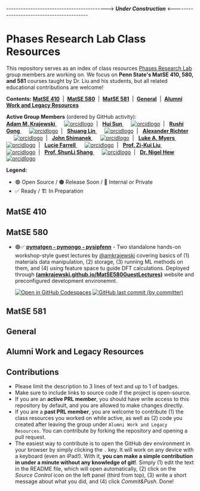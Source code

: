 ------------------------------------------> ***Under Construction*** <------------------------------------------

# Phases Research Lab Class Resources
This repository serves as an index of class resources [Phases Research Lab](https://phaseslab.org) group members are working on. We focus on **Penn State's MatSE 410, 580, and 581** courses taught by Dr. Liu and his students, but all related educational contributions are welcome!

**Contents:**
[**MatSE 410**](#matse-410) &nbsp;|&nbsp;  [**MatSE 580**](#matse-580)  &nbsp;|&nbsp;  [**MatSE 581**](#matse-581)  &nbsp;|&nbsp;  [**General**](#general)  &nbsp;|&nbsp;  [**Alumni Work and Legacy Resources**](#alumni-work-and-legacy-resources)

**Active Group Members** (ordered by GitHub activity):   
[**Adam M. Krajewski** <img src="https://raw.githubusercontent.com/FortAwesome/Font-Awesome/6.x/svgs/brands/github.svg" width="16" height="16">](https://github.com/amkrajewski) [![orcidlogo](https://info.orcid.org/wp-content/uploads/2019/11/orcid_16x16.png)](https://orcid.org/0000-0002-2266-0099)&nbsp; | &nbsp;
[**Hui Sun** <img src="https://raw.githubusercontent.com/FortAwesome/Font-Awesome/6.x/svgs/brands/github.svg" width="16" height="16">](https://github.com/HUISUN24) [![orcidlogo](https://info.orcid.org/wp-content/uploads/2019/11/orcid_16x16.png)](https://orcid.org/<0009-0000-3667-2165>)&nbsp; | &nbsp;
[**Rushi Gong** <img src="https://raw.githubusercontent.com/FortAwesome/Font-Awesome/6.x/svgs/brands/github.svg" width="16" height="16">](https://github.com/RushiGong) [![orcidlogo](https://info.orcid.org/wp-content/uploads/2019/11/orcid_16x16.png)](https://orcid.org/0009-0004-0543-581X)&nbsp; | &nbsp;
[**Shuang Lin** <img src="https://raw.githubusercontent.com/FortAwesome/Font-Awesome/6.x/svgs/brands/github.svg" width="16" height="16">](https://github.com/ShuangLin212) [![orcidlogo](https://info.orcid.org/wp-content/uploads/2019/11/orcid_16x16.png)](https://orcid.org/<0009-0001-4154-4819>)&nbsp; | &nbsp;
[**Alexander Richter** <img src="https://raw.githubusercontent.com/FortAwesome/Font-Awesome/6.x/svgs/brands/github.svg" width="16" height="16">](https://github.com/amr8004) [![orcidlogo](https://info.orcid.org/wp-content/uploads/2019/11/orcid_16x16.png)](https://orcid.org/0000-0003-1253-1071)&nbsp; | &nbsp;
[**John Shimanek** <img src="https://raw.githubusercontent.com/FortAwesome/Font-Awesome/6.x/svgs/brands/github.svg" width="16" height="16">](https://github.com/shimanek) [![orcidlogo](https://info.orcid.org/wp-content/uploads/2019/11/orcid_16x16.png)](https://orcid.org/0000-0002-2775-8466)&nbsp; | &nbsp;
[**Luke A. Myers** <img src="https://raw.githubusercontent.com/FortAwesome/Font-Awesome/6.x/svgs/brands/github.svg" width="16" height="16">](https://github.com/lukeamyers) [![orcidlogo](https://info.orcid.org/wp-content/uploads/2019/11/orcid_16x16.png)](https://orcid.org/0009-0003-0823-0871)&nbsp; | &nbsp;
[**Lucie Farrell** <img src="https://raw.githubusercontent.com/FortAwesome/Font-Awesome/6.x/svgs/brands/github.svg" width="16" height="16">](https://github.com/lucie-farrell) [![orcidlogo](https://info.orcid.org/wp-content/uploads/2019/11/orcid_16x16.png)](https://orcid.org/0009-0001-6950-937X)&nbsp; | &nbsp;
[**Prof. Zi-Kui Liu** <img src="https://raw.githubusercontent.com/FortAwesome/Font-Awesome/6.x/svgs/brands/github.svg" width="16" height="16">](https://github.com/zikuiliu) [![orcidlogo](https://info.orcid.org/wp-content/uploads/2019/11/orcid_16x16.png)](https://orcid.org/0000-0003-3346-3696)&nbsp; | &nbsp;
[**Prof. ShunLi Shang** <img src="https://raw.githubusercontent.com/FortAwesome/Font-Awesome/6.x/svgs/brands/github.svg" width="16" height="16">](https://github.com/shunlishang) [![orcidlogo](https://info.orcid.org/wp-content/uploads/2019/11/orcid_16x16.png)](https://orcid.org/0000-0002-6524-8897)&nbsp; | &nbsp;
[**Dr. Nigel Hew**<img src="https://raw.githubusercontent.com/FortAwesome/Font-Awesome/6.x/svgs/brands/github.svg" width="16" height="16">](https://github.com/nhew1994) [![orcidlogo](https://info.orcid.org/wp-content/uploads/2019/11/orcid_16x16.png)](https://orcid.org/0000-0003-1374-4589)


**Legend:**
- 🟢 Open Source / 🟠 Release Soon / 🔴 Internal or Private
- ✅ Ready / 🏗 In Preparation

## MatSE 410


## MatSE 580 

- 🟢✅ [**pymatgen - pymongo - pysipfenn**](https://github.com/amkrajewski/MatSE580GuestLectures) - Two standalone hands-on workshop-style guest lectures by [@amkrajewski](https://github.com/amkrajewski) covering basics of (1) materials data manipulation, (2) storage, (3) running ML methods on them, and (4) using feature space tu guide DFT calculations. Deployed through [**(amkrajewski.github.io/MatSE580GuestLectures)**](https://amkrajewski.github.io/MatSE580GuestLectures/) website and preconfigured development environemnt.
  
  [![Open in GitHub Codespaces](https://github.com/codespaces/badge.svg)](https://codespaces.new/amkrajewski/MatSE580GuestLectures?quickstart=1)
  [![GitHub last commit (by committer)](https://img.shields.io/github/last-commit/amkrajewski/MatSE580GuestLectures?label=Last%20Commit)](https://github.com/amkrajewski/MatSE580GuestLectures)

  

## MatSE 581



## General



## Alumni Work and Legacy Resources




## Contributions

- Please limit the description to 3 lines of text and up to 1 of badges.
- Make sure to include links to source code if the project is open-source.
- If you are an **active PRL member**, you should have write access to this repository by default, and you are allowed to make changes directly.
- If you are a **past PRL member**, you are welcome to contribute (1) the class resources you worked on while active, as well as (2) code you created after leaving the group under `Alumni Work and Legacy Resources`. You can contribute by forking the repository and opening a pull request.
- The easiest way to contribute is to open the GitHub dev environment in your browser by simply clicking the `.` key. It will work on any device with a keyboard (even an iPad!). With it, **you can make a simple contribution in under a minute without any knowledge of git!**. Simply (1) edit the text in the README file, which will open automatically, (2) click on the _Source Control_ icon on the left panel (third from top), (3) write a short message about what you did, and (4) click _Commit&Push_. Done!

